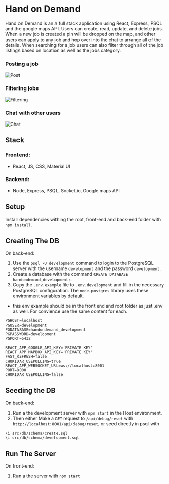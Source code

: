 # Hand on Demand

Hand on Demand is an a full stack application using React, Express, PSQL and the google maps API. Users can create, read, update, and delete jobs. When a new job is created a pin will be dropped on the map, and other users can apply to any job and hop over into the chat to arrange all of the details. When searching for a job users can also filter through all of the job listings based on location as well as the jobs category.

### Posting a job
![Post](/front-end/public/post-job.gif)

### Filtering jobs
![Filtering](/front-end/public/filter-jobs.gif)

### Chat with other users
![Chat](/front-end/public/chat.gif)

## Stack

### Frontend:

- React, JS, CSS, Material UI

### Backend:

- Node, Express, PSQL, Socket.io, Google maps API

## Setup

Install dependencies withing the root, front-end and back-end folder with `npm install`.

## Creating The DB

On back-end:

1. Use the `psql -U development` command to login to the PostgreSQL server with the username `development` and the password `development`.
2. Create a database with the command `CREATE DATABASE handondemand_development;`.
3. Copy the `.env.example` file to `.env.development` and fill in the necessary PostgreSQL configuration. The `node-postgres` library uses these environment variables by default.

- this env example should be in the front end and root folder as just .env as well. For convience use the same content for each.

```
PGHOST=localhost
PGUSER=development
PGDATABASE=handondemand_development
PGPASSWORD=development
PGPORT=5432

REACT_APP_GOOGLE_API_KEY='PRIVATE KEY'
REACT_APP_MAPBOX_API_KEY='PRIVATE KEY'
FAST_REFRESH=false
CHOKIDAR_USEPOLLING=true
REACT_APP_WEBSOCKET_URL=ws://localhost:8001
PORT=8000
CHOKIDAR_USEPOLLING=false
```

## Seeding the DB

On back-end:

1. Run a the development server with `npm start` in the Host environment.
2. Then either Make a `GET` request to `/api/debug/reset` with `http://localhost:8001/api/debug/reset`, or seed directly in psql with
```psql
\i src/db/schema/create.sql
\i src/db/schema/development.sql
```

## Run The Server

On front-end:

1. Run a the server with `npm start`
